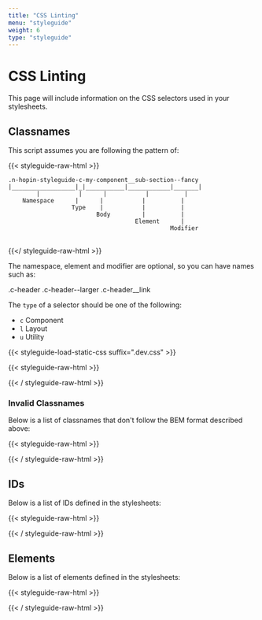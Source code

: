 ```yaml
---
title: "CSS Linting"
menu: "styleguide"
weight: 6
type: "styleguide"
---
```


# CSS Linting

This page will include information on the CSS selectors used in your stylesheets.

## Classnames

This script assumes you are following the pattern of:

{{< styleguide-raw-html >}}
<pre class="n-hopin-styleguide-c-selector-demo">
<code>.n-hopin-styleguide-c-my-component__sub-section--fancy
|__________________|_|___________|____________|_______|
        |           |      |           |          |
    <span class="n-hopin-styleguide-c-selector-demo__item n-hopin-styleguide-c-selector-demo__item--namespace">Namespace</span>      |      |           |          |
                  <span class="n-hopin-styleguide-c-selector-demo__item n-hopin-styleguide-c-selector-demo__item--type">Type</span>    |           |          |
                         <span class="n-hopin-styleguide-c-selector-demo__item n-hopin-styleguide-c-selector-demo__item--body">Body</span>         |          |
                                    <span class="n-hopin-styleguide-c-selector-demo__item n-hopin-styleguide-c-selector-demo__item--element">Element</span>      |
                                              <span class="n-hopin-styleguide-c-selector-demo__item n-hopin-styleguide-c-selector-demo__item--modifier">Modifier</span>
</code>
</pre>
{{</ styleguide-raw-html >}}

The namespace, element and modifier are optional, so you can
have names such as:

.c-header
.c-header--larger
.c-header__link

The `type` of a selector should be one of the following:

- `c` Component
- `l` Layout
- `u` Utility

{{< styleguide-load-static-css suffix=".dev.css" >}}

{{< styleguide-raw-html >}}
<div class='n-hopin-styleguide-js-bem-classnames'></div>
{{< / styleguide-raw-html >}}

### Invalid Classnames

Below is a list of classnames that don't follow the BEM
format described above:

{{< styleguide-raw-html >}}
<div class='n-hopin-styleguide-js-invalid-classnames'></div>
{{< / styleguide-raw-html >}}

## IDs

Below is a list of IDs defined in the stylesheets:

{{< styleguide-raw-html >}}
<div class='n-hopin-styleguide-js-ids'></div>
{{< / styleguide-raw-html >}}

## Elements

Below is a list of elements defined in the stylesheets:

{{< styleguide-raw-html >}}
<div class='n-hopin-styleguide-js-elements'></div>
{{< / styleguide-raw-html >}}
